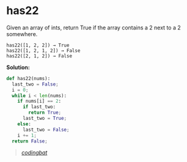 # has22

Given an array of ints, return True if the array contains a 2 next to a 2 somewhere.

```
has22([1, 2, 2]) → True
has22([1, 2, 1, 2]) → False
has22([2, 1, 2]) → False
```

**Solution:**

```python
def has22(nums):
  last_two = False;
  i = 0;
  while i < len(nums):
    if nums[i] == 2:
      if last_two:
        return True;
      last_two = True;
    else:
      last_two = False;
    i += 1;
  return False;
```

> _[codingbat](https://codingbat.com/prob/p119308)_